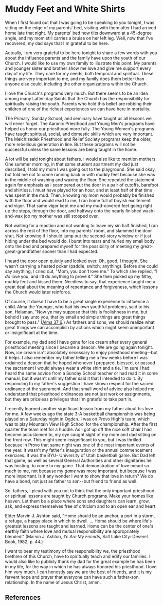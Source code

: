 # Muddy Feet and White Shirts

When I first found out that I was going to be speaking to you tonight, I was
sitting on the edge of my parents' bed, visiting with them after I had arrived
home late that night. My parents' bed now tilts downward at a 45-degree angle,
and my mom still carries a bruise on her left leg. Well, now that I've
recovered, my dad says that I'm grateful to be here.

Actually, I _am_ very grateful to be here tonight to share a few words with
you about the influence parents and the family have upon the youth of our
Church. I would like to use my own family to illustrate this point. My parents
and younger sister and brother show me love and give me support every day of
my life. They care for my needs, both temporal and spiritual. These things are
very important to me, and my family does them better than anyone else could,
including the other organizations within the Church.

I love the Church's programs very much. But there seems to be an idea among
many Latter-day Saints that the Church has the responsibility for spiritually
raising the youth. Parents who hold this belief are robbing their children of
one of the richest experiences we can have here in mortality.

The Primary, Sunday School, and seminary have taught us all lessons we will
never forget. The Aaronic Priesthood and Young Men's programs have helped us
honor our priesthood more fully. The Young Women's programs have taught
spiritual, social, and domestic skills which are very important. The
Melchizedek Priesthood and Relief Society programs keep the older, more
rebellious generation in line. But these programs will not be successful
unless the same lessons are being taught in the home.

A lot will be said tonight about fathers. I would also like to mention
mothers. One summer morning, in that same student apartment my dad just
described, I told my mom I was going out to the playground. She said okay, but
told me not to come running back in with muddy feet because she was in the
middle of washing and waxing the floor. She repeated the statement again for
emphasis as I scampered out the door in a pair of cutoffs, barefoot and
shirtless. I must have played for an hour, and at least half of that time was
spent in the mud. Then, knowing my mom would probably be finished with the
floor and would read to me, I ran home full of boyish excitement and vigor.
That same vigor kept me and my mud-covered feet going right up the steps,
through the door, and halfway onto the nearly finished wash-and-wax job my
mother was still stooped over.

Not waiting for a reaction and not wanting to leave my sin half finished, I
ran across the rest of the floor, into my parents' room, and slammed the door
shut. Not knowing if I should jump out the second-story window or if just
hiding under the bed would do, I burst into tears and hurled my small body
onto the bed and prepared myself for the possibility of meeting my great-
great-grandfather sooner than I had expected.

I heard the door open quietly and looked over. Oh, good, I thought. She wasn't
carrying a heated poker (paddle; switch; anything). Before she could say
anything, I cried out, "Mom, you don't love me." To which she replied, "I _do_
love you, and I'll do anything to prove it." She then picked up my filthy,
muddy feet and kissed them. Needless to say, that experience taught me a great
deal about the meaning of repentance and forgiveness, which lessons the Church
would later reinforce.

Of course, it doesn't have to be a great single experience to influence a
child. Alma the Younger, who had his own youthful problems, said to his son,
Helaman, "Now ye may suppose that this is foolishness in me; but behold I say
unto you, that by small and simple things are great things brought to pass."
([Alma 37:6](/scriptures/bofm/alma/37.6?lang=eng#5).) As fathers and sons, we
should realize what great things we can accomplish by actions which might seem
unimportant or insignificant at the time.

For example, my dad and I have gone for ice cream after every general
priesthood meeting since I became a deacon. We are going again tonight. Now,
ice cream isn't absolutely necessary to enjoy priesthood meeting--but it
helps. I also remember my father telling me a few weeks before I was ordained
a deacon that he hoped whenever I prepared, blessed, or passed the sacrament I
would always wear a white shirt and a tie. I'm sure I had heard the same
advice from a Sunday School teacher or had read it in some manual, but it
wasn't until my father said it that I intended to do it. By responding to my
father's suggestion I have shown respect for the sacred ordinance of the
sacrament. And that small word of advice also helped me understand that
priesthood ordinances are not just work or assignments, but they are priceless
privileges that I'm grateful to take part in.

I recently learned another significant lesson from my father about his love
for me. A few weeks ago the state 3-A basketball championship was being played
on a Saturday night in Ogden. I was on Provo High's team, which was to play
Mountain View High School for the championship. After the first quarter the
team met for a huddle. As I got up off the nice soft chair I had become
accustomed to, my eye caught sight of my mom and dad sitting on the front row.
This might seem insignificant to you, but I was thrilled because in Provo that
same night was one of the most important events of the year. It wasn't my
father's inauguration or the annual commencement exercises. It was the BYU-
University of Utah basketball game. But Dad left that game, as well as several
General Authorities and other dignitaries he was hosting, to come to my game.
That demonstration of love meant so much to me, not because my _game_ was more
important, but because _I_ was more important. Is it any wonder I want to show
that love in return? We do have a bond, not just as father to son--but friend
to friend as well.

So, fathers, I plead with you not to think that the only important priesthood
or spiritual lessons are taught by Church programs. Make your homes like
heaven. Let them be a place where sons and daughters can learn, grow, ask, and
express themselves free of criticism and to an open ear and heart.

Elder Marvin J. Ashton said, "Home should be an anchor, a port in a storm, a
refuge, a happy place in which to dwell. ... Home should be where life's
greatest lessons are taught and learned. Home can be the center of one's
earthly faith where love and mutual responsibility are appropriately blended."
(Marvin J. Ashton, _Ye Are My Friends,_ Salt Lake City: Deseret Book, 1982, p.
44.)

I want to bear my testimony of the responsibility we, the priesthood brethren
of this Church, have to spiritually teach and edify our families. I would also
like to publicly thank my dad for the great example he has been in my life,
for the way in which he has always honored his priesthood. I love him very
much. I can honestly say we are the best of friends, and it is my fervent hope
and prayer that everyone can have such a father-son relationship. In the name
of Jesus Christ, amen.

## References

